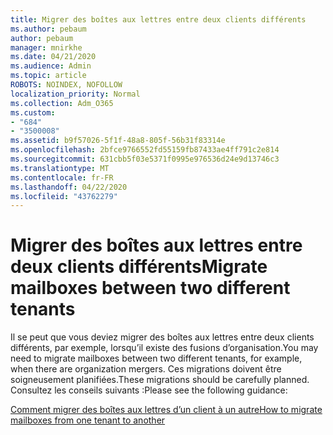 ```yaml
---
title: Migrer des boîtes aux lettres entre deux clients différents
ms.author: pebaum
author: pebaum
manager: mnirkhe
ms.date: 04/21/2020
ms.audience: Admin
ms.topic: article
ROBOTS: NOINDEX, NOFOLLOW
localization_priority: Normal
ms.collection: Adm_O365
ms.custom:
- "684"
- "3500008"
ms.assetid: b9f57026-5f1f-48a8-805f-56b31f83314e
ms.openlocfilehash: 2bfce9766552fd55159fb87433ae4ff791c2e814
ms.sourcegitcommit: 631cbb5f03e5371f0995e976536d24e9d13746c3
ms.translationtype: MT
ms.contentlocale: fr-FR
ms.lasthandoff: 04/22/2020
ms.locfileid: "43762279"
---
```

# <a name="migrate-mailboxes-between-two-different-tenants"></a><span data-ttu-id="326f0-102">Migrer des boîtes aux lettres entre deux clients différents</span><span class="sxs-lookup"><span data-stu-id="326f0-102">Migrate mailboxes between two different tenants</span></span>

<span data-ttu-id="326f0-103">Il se peut que vous deviez migrer des boîtes aux lettres entre deux clients différents, par exemple, lorsqu’il existe des fusions d’organisation.</span><span class="sxs-lookup"><span data-stu-id="326f0-103">You may need to migrate mailboxes between two different tenants, for example, when there are organization mergers.</span></span> <span data-ttu-id="326f0-104">Ces migrations doivent être soigneusement planifiées.</span><span class="sxs-lookup"><span data-stu-id="326f0-104">These migrations should be carefully planned.</span></span> <span data-ttu-id="326f0-105">Consultez les conseils suivants :</span><span class="sxs-lookup"><span data-stu-id="326f0-105">Please see the following guidance:</span></span>
  
[<span data-ttu-id="326f0-106">Comment migrer des boîtes aux lettres d’un client à un autre</span><span class="sxs-lookup"><span data-stu-id="326f0-106">How to migrate mailboxes from one tenant to another</span></span>](https://docs.microsoft.com/Exchange/mailbox-migration/migrate-mailboxes-across-tenants)
  